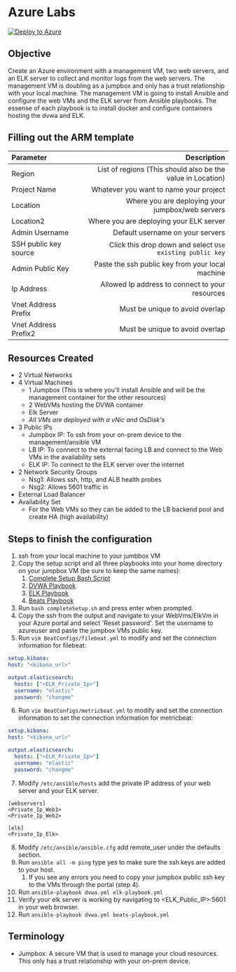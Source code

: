 # Azure Labs

[![Deploy to Azure](https://aka.ms/deploytoazurebutton)](https://portal.azure.com/#create/Microsoft.Template/uri/https%3A%2F%2Fraw.githubusercontent.com%2FThor-DraperJr%2FSupplementalResources%2Fmain%2FAssets%2FAzureLabs%2FWeek2%2FDay3%2Fazuredeploy.json)

## Objective

Create an Azure environment with a management VM, two web servers, and an ELK server to collect and monitor logs from the web servers. The management VM is doubling as a jumpbox and only has a trust relationship with your local machine. The management VM is going to install Ansible and configure the web VMs and the ELK server from Ansible playbooks. The essense of each playbook is to install docker and configure containers hosting the dvwa and ELK.

## Filling out the ARM template

| Parameter | Description |
| :------ |  -----: |
| Region | List of regions (This should also be the value in Location) |
| Project Name | Whatever you want to name your project |
| Location | Where you are deploying your jumpbox/web servers |
| Location2 | Where you are deploying your ELK server |
| Admin Username | Default username on your servers |
| SSH public key source | Click this drop down and select `Use existing public key` |
| Admin Public Key | Paste the ssh public key from your local machine |
| Ip Address | Allowed Ip address to connect to your resources |
| Vnet Address Prefix | Must be unique to avoid overlap |
| Vnet Address Prefix2 | Must be unique to avoid overlap |

## Resources Created

- 2 Virtual Networks
- 4 Virtual Machines
  - 1 Jumpbox (This is where you'll install Ansible and will be the management container for the other resources)
  - 2 WebVMs hosting the DVWA container
  - Elk Server
  - *All VMs are deployed with a vNic and OsDisk's*
- 3 Public IPs
  - Jumpbox IP: To ssh from your on-prem device to the management/ansible VM
  - LB IP: To connect to the external facing LB and connect to the Web VMs in the availability sets
  - ELK IP: To connect to the ELK server over the internet
- 2 Network Security Groups
  - Nsg1: Allows ssh, http, and ALB health probes
  - Nsg2: Allows 5601 traffic in
- External Load Balancer
- Availability Set
  - For the Web VMs so they can be added to the LB backend pool and create HA (high availability)

## Steps to finish the configuration

1. ssh from your local machine to your jumbbox VM
2. Copy the setup script and all three playbooks into your home directory on your jumpbox VM (be sure to keep the same names):
   1. [Complete Setup Bash Script](Week2/Day3/completeSetup.sh)
   2. [DVWA Playbook](Week2/Day3/dvwa-playbook.yml)
   3. [ELK Playbook](Week2/Day3/elk-playbook.yml)
   4. [Beats Playbook](Week2/Day3/beats-playbook.yml)
3. Run `bash completeSetup.sh` and press enter when prompted.
4. Copy the ssh from the output and navigate to your WebVms/ElkVm in your Azure portal and select 'Reset password'. Set the username to azureuser and paste the jumpbox VMs public key.
5. Run `vim BeatConfigs/filebeat.yml` to modify and set the connection information for filebeat:

  ```yml
  setup.kibana:
  host: "<kibana_url>"

  output.elasticsearch:
    hosts: ["<ELK_Private_Ip>"]
    username: "elastic"
    password: "changme"
  ```

6. Run `vim BeatConfigs/metricbeat.yml` to modify and set the connection information to set the connection information for metricbeat:

  ```yml
  setup.kibana:
  host: "<kibana_url>"

  output.elasticsearch:
    hosts: ["<ELK_Private_Ip>"]
    username: "elastic"
    password: "changme"
  ```

7. Modify `/etc/ansible/hosts` add the private IP address of your web server and your ELK server.

  ```text
  [webservers]
  <Private_Ip_Web1>
  <Private_Ip_Web2>

  [elk]
  <Private_Ip_Elk>
  ```

8. Modify `/etc/ansible/ansible.cfg` add remote_user under the defaults section.
9. Run `ansible all -m ping` type yes to make sure the ssh keys are added to your host.
   1.  If you see any errors you need to copy your jumpbox public ssh key to the VMs through the portal (step 4).
10. Run `ansible-playbook dvwa.yml elk-playbook.yml`
11. Verify your elk server is working by navigating to <ELK_Public_IP>:5601 in your web browser.
12. Run `ansible-playbook dvwa.yml beats-playbook.yml`

## Terminology

- Jumpbox: A secure VM that is used to manage your cloud resources. This only has a trust relationship with your on-prem device.
